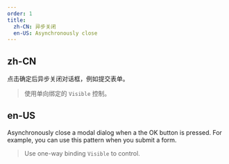 ```yaml
---
order: 1
title:
  zh-CN: 异步关闭
  en-US: Asynchronously close
---
```


## zh-CN

点击确定后异步关闭对话框，例如提交表单。

> 使用单向绑定的 `Visible` 控制。

## en-US

Asynchronously close a modal dialog when a the OK button is pressed. For example, you can use this pattern when you submit a form.

> Use one-way binding `Visible` to control.